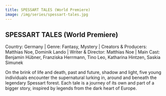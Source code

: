 ```yaml
---
title: SPESSART TALES (World Premiere)
image: /img/series/spessart-tales.jpg
---
```



## SPESSART TALES (World Premiere)  
Country: Germany | Genre: Fantasy, Mystery | Creators & Producers: Matthias Noe, Dominik Lando | Writer & Director: Matthias Noe | Main Cast: Benjamin Hübner, Franziska Herrmann, Tino Leo, Katharina Hintzen, Saskia Simunek

On the brink of life and death, past and future, shadow and light, five young individuals encounter the supernatural lurking in, around and beneath the legendary Spessart forest. Each tale is a journey of its own and part of a bigger story, inspired by legends from the dark heart of Europe.
